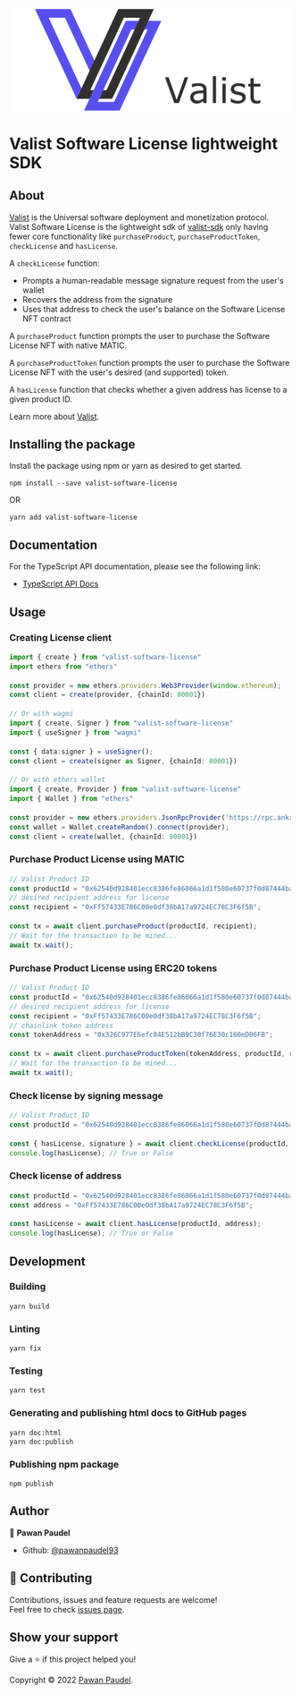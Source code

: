 [![valist](https://raw.githubusercontent.com/valist-io/valist/main/img/logo-header.png "valist")](https://raw.githubusercontent.com/valist-io/valist/main/img/logo-header.png "valist")

# Valist Software License lightweight SDK

## About

[Valist](https://valist.io/) is the Universal software deployment and monetization protocol. Valist Software License is the lightweight sdk of [valist-sdk](https://github.com/valist-io/valist-js/tree/main/packages/valist-sdk) only having fewer core functionality like `purchaseProduct`, `purchaseProductToken`, `checkLicense` and `hasLicense`.

A `checkLicense` function:

- Prompts a human-readable message signature request from the user's wallet
- Recovers the address from the signature
- Uses that address to check the user's balance on the Software License NFT contract

A `purchaseProduct` function prompts the user to purchase the Software License NFT with native MATIC.

A `purchaseProductToken` function prompts the user to purchase the Software License NFT with the user's desired (and supported) token.

A `hasLicense` function that checks whether a given address has license to a given product ID.

Learn more about [Valist](https://valist.io/).

## Installing the package

Install the package using npm or yarn as desired to get started.

```shell
npm install --save valist-software-license
```

OR

```shell
yarn add valist-software-license
```

## Documentation

For the TypeScript API documentation, please see the following link:

- [TypeScript API Docs](https://pawanpaudel93.github.io/valist-software-license/)

## Usage

### Creating License client

```typescript
import { create } from "valist-software-license"
import ethers from "ethers"

const provider = new ethers.providers.Web3Provider(window.ethereum);
const client = create(provider, {chainId: 80001})

// Or with wagmi
import { create, Signer } from "valist-software-license"
import { useSigner } from "wagmi"

const { data:signer } = useSigner();
const client = create(signer as Signer, {chainId: 80001})

// Or with ethers wallet
import { create, Provider } from "valist-software-license"
import { Wallet } from "ethers"

const provider = new ethers.providers.JsonRpcProvider('https://rpc.ankr.com/polygon_mumbai');
const wallet = Wallet.createRandom().connect(provider);
const client = create(wallet, {chainId: 80001})
```

### Purchase Product License using MATIC

```typescript
// Valist Product ID
const productId = "0x62540d928401ecc8386fe86066a1d1f580e60737f0d87444ba7558786dc2e905";
// desired recipient address for license
const recipient = "0xFf57433E786C00e0df38bA17a9724EC78C3F6f5B";

const tx = await client.purchaseProduct(productId, recipient);
// Wait for the transaction to be mined...
await tx.wait();
```

### Purchase Product License using ERC20 tokens

```typescript
// Valist Product ID
const productId = "0x62540d928401ecc8386fe86066a1d1f580e60737f0d87444ba7558786dc2e905";
// desired recipient address for license
const recipient = "0xFf57433E786C00e0df38bA17a9724EC78C3F6f5B";
// chainlink token address
const tokenAddress = "0x326C977E6efc84E512bB9C30f76E30c160eD06FB";

const tx = await client.purchaseProductToken(tokenAddress, productId, recipient);
// Wait for the transaction to be mined...
await tx.wait();
```

### Check license by signing message

```typescript
// Valist Product ID
const productId = "0x62540d928401ecc8386fe86066a1d1f580e60737f0d87444ba7558786dc2e905";

const { hasLicense, signature } = await client.checkLicense(productId, "Authenticate using wallet");
console.log(hasLicense); // True or False
```

### Check license of address

```typescript
const productId = "0x62540d928401ecc8386fe86066a1d1f580e60737f0d87444ba7558786dc2e905";
const address = "0xFf57433E786C00e0df38bA17a9724EC78C3F6f5B";

const hasLicense = await client.hasLicense(productId, address);
console.log(hasLicense); // True or False
```

## Development

### Building

```shell
yarn build
```

### Linting

```shell
yarn fix
```

### Testing

```shell
yarn test
```

### Generating and publishing html docs to GitHub pages

```shell
yarn doc:html
yarn doc:publish
```

### Publishing npm package

```shell
npm publish
```

## Author

👤 **Pawan Paudel**

- Github: [@pawanpaudel93](https://github.com/pawanpaudel93)

## 🤝 Contributing

Contributions, issues and feature requests are welcome!<br />Feel free to check [issues page](https://github.com/pawanpaudel93/valist-software-license/issues).

## Show your support

Give a ⭐️ if this project helped you!

Copyright © 2022 [Pawan Paudel](https://github.com/pawanpaudel93).<br />
